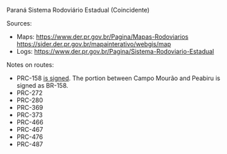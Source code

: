 Paraná Sistema Rodoviário Estadual (Coincidente)

Sources:
* Maps: https://www.der.pr.gov.br/Pagina/Mapas-Rodoviarios https://sider.der.pr.gov.br/mapainterativo/webgis/map
* Logs: https://www.der.pr.gov.br/Pagina/Sistema-Rodoviario-Estadual

Notes on routes:
* PRC-158 [is signed](https://www.google.com/maps/@-25.8613182,-52.5157658,3a,16.6y,259.1h,80.58t/data=!3m6!1e1!3m4!1shQC91WRU1pZ--6EVMEx2Mw!2e0!7i16384!8i8192?entry=ttu). The portion between Campo Mourão and Peabiru is signed as BR-158.
* PRC-272 
* PRC-280 
* PRC-369 
* PRC-373 
* PRC-466 
* PRC-467 
* PRC-476 
* PRC-487 
